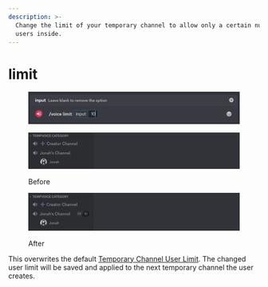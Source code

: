 ```yaml
---
description: >-
  Change the limit of your temporary channel to allow only a certain number of
  users inside.
---
```


# limit

<figure><img src="../../.gitbook/assets/image (39).png" alt=""><figcaption></figcaption></figure>

<figure><img src="../../.gitbook/assets/image (57) (1).png" alt=""><figcaption><p>Before</p></figcaption></figure>

<figure><img src="../../.gitbook/assets/image (58) (1).png" alt=""><figcaption><p>After</p></figcaption></figure>

This overwrites the default [Temporary Channel User Limit](../../settings/overview/limit.md). The changed user limit will be saved and applied to the next temporary channel the user creates.
